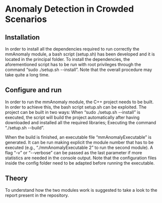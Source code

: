 # Anomaly Detection in Crowded Scenarios

## Installation
In order to install all the dependencies required to run correctly the mmAnomaly module, a bash script (setup.sh) has been developed and it is located in the principal folder. To install the dependencies, the aforementioned script has to be run with root privileges through the command “sudo ./setup.sh --install”. Note that the overall procedure may take quite a long time.

## Configure and run
In order to run the mmAnomaly module, the C++ project needs to be built. In order to achieve this, the bash script setup.sh can be exploited. The project can be built in two ways:
When “sudo ./setup.sh --install” is executed, the script will build the project automatically after having downloaded and installed all the required libraries;
Executing the command “./setup.sh --build”.

When the build is finished, an executable file “mmAnomalyExecutable” is generated. It can be run making explicit the module number that has to be executed (e.g., “./mmAnomalyExecutable 2” to run the second module). A flag “-v” or “--verbose” can be passed as the last parameter if more statistics are needed in the console output. Note that the configuration files inside the config folder need to be adapted before running the executable.

## Theory
To understand how the two modules work is suggested to take a look to the report present in the repository.

